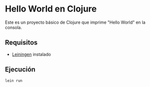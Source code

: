 # Hello World en Clojure

Este es un proyecto básico de Clojure que imprime "Hello World" en la consola.

## Requisitos
- [Leiningen](https://leiningen.org/) instalado

## Ejecución

```sh
lein run
```
